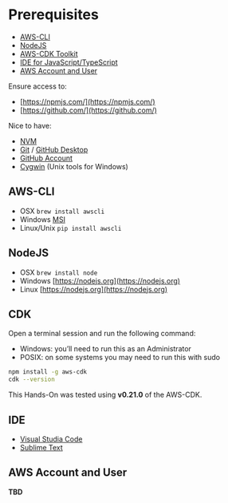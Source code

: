 # Prerequisites

* [AWS-CLI](#aws-cli)
* [NodeJS](#nodejs)
* [AWS-CDK Toolkit](#cdk)
* [IDE for JavaScript/TypeScript](#ide)
* [AWS Account and User](#aws-account-and-user)

Ensure access to:

* [https://npmjs.com/](https://npmjs.com/)
* [https://github.com/](https://github.com/)

Nice to have:

* [NVM](https://github.com/creationix/nvm)
* [Git](https://git-scm.com/) / [GitHub Desktop](https://desktop.github.com/)
* [GitHub Account](https://github.com/)
* [Cygwin](https://www.cygwin.com/) (Unix tools for Windows)

## AWS-CLI

* OSX `brew install awscli`
* Windows [MSI](https://s3.amazonaws.com/aws-cli/AWSCLI64PY3.msi)
* Linux/Unix `pip install awscli`

## NodeJS

* OSX `brew install node`
* Windows [https://nodejs.org](https://nodejs.org)
* Linux [https://nodejs.org](https://nodejs.org)

## CDK

Open a terminal session and run the following command:

* Windows: you’ll need to run this as an Administrator
* POSIX: on some systems you may need to run this with sudo

```bash
npm install -g aws-cdk
cdk --version
```

This Hands-On was tested using **v0.21.0** of the AWS-CDK.

## IDE

* [Visual Studia Code](https://code.visualstudio.com/)
* [Sublime Text](https://www.sublimetext.com)

## AWS Account and User

**TBD**